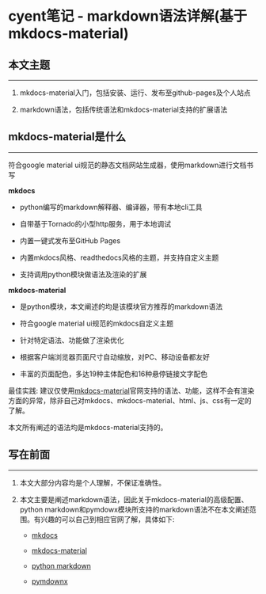 # cyent笔记 - markdown语法详解(基于mkdocs-material)

## **本文主题**

---

1. mkdocs-material入门，包括安装、运行、发布至github-pages及个人站点

2. markdown语法，包括传统语法和mkdocs-material支持的扩展语法

## **mkdocs-material是什么**

---

符合google material ui规范的静态文档网站生成器，使用markdown进行文档书写

**mkdocs**

- python编写的markdown解释器、编译器，带有本地cli工具

- 自带基于Tornado的小型http服务，用于本地调试

- 内置一键式发布至GitHub Pages

- 内置mkdocs风格、readthedocs风格的主题，并支持自定义主题

- 支持调用python模块做语法及渲染的扩展

**mkdocs-material**

- 是python模块，本文阐述的均是该模块官方推荐的markdown语法

- 符合google material ui规范的mkdocs自定义主题

- 针对特定语法、功能做了渲染优化

- 根据客户端浏览器页面尺寸自动缩放，对PC、移动设备都友好

- 丰富的页面配色，多达19种主体配色和16种悬停链接文字配色

最佳实践: 建议仅使用[mkdocs-material](http://squidfunk.github.io/mkdocs-material/)官网支持的语法、功能，这样不会有渲染方面的异常，除非自己对mkdocs、mkdocs-material、html、js、css有一定的了解。

本文所有阐述的语法均是mkdocs-material支持的。

## **写在前面**

---

1. 本文大部分内容均是个人理解，不保证准确性。

2. 本文主要是阐述markdown语法，因此关于mkdocs-material的高级配置、python markdown和pymdowx模块所支持的markdown语法不在本文阐述范围。有兴趣的可以自己到相应官网了解，具体如下:

	- [mkdocs](http://www.mkdocs.org)

	- [mkdocs-material](http://squidfunk.github.io/mkdocs-material/)

	- [python markdown](http://pythonhosted.org/Markdown/ "Markdown")

	- [pymdownx](http://facelessuser.github.io/pymdown-extensions/ "pymdown-extensions")
